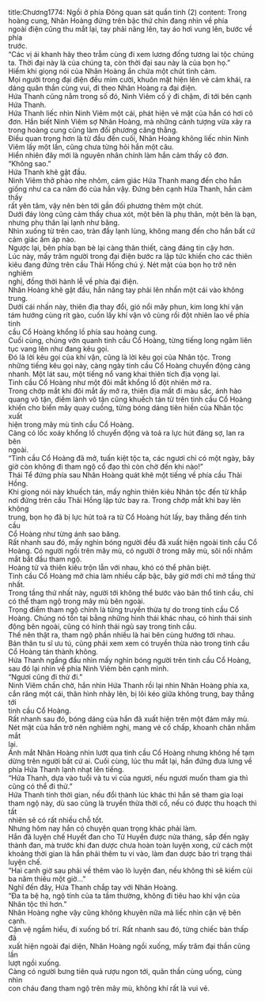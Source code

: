 title:Chương1774: Ngồi ở phía Đông quan sát quần tinh (2)
content:
Trong hoàng cung, Nhân Hoàng đứng trên bậc thứ chín đang nhìn về phía<br>ngoài điện cũng thu mắt lại, tay phải nâng lên, tay áo hơi vung lên, bước về phía<br>trước.<br>“Các vị ái khanh hãy theo trẫm cùng đi xem lương đống tương lai tộc chúng<br>ta. Thời đại này là của chúng ta, còn thời đại sau này là của bọn họ.”<br>Hiếm khi giọng nói của Nhân Hoàng ẩn chứa một chút tình cảm.<br>Mọi người trong đại điện đều mỉm cười, khuôn mặt hiện lên vẻ cảm khái, ra<br>dáng quân thần cùng vui, đi theo Nhân Hoàng ra đại điện.<br>Hứa Thanh cũng nằm trong số đó, Ninh Viêm cố ý đi chậm, đi tới bên cạnh<br>Hứa Thanh.<br>Hứa Thanh liếc nhìn Ninh Viêm một cái, phát hiện vẻ mặt của hắn có hơi cô<br>đơn. Hắn biết Ninh Viêm sợ Nhân Hoàng, mà những cảnh tượng vừa xảy ra<br>trong hoàng cung cũng làm đối phương căng thẳng.<br>Điều quan trọng hơn là từ đầu đến cuối, Nhân Hoàng không liếc nhìn Ninh<br>Viêm lấy một lần, cũng chưa từng hỏi hắn một câu.<br>Hiển nhiên đây mới là nguyên nhân chính làm hắn cảm thấy cô đơn.<br>“Không sao.”<br>Hứa Thanh khẽ gật đầu.<br>Ninh Viêm thở phào nhẹ nhõm, cảm giác Hứa Thanh mang đến cho hắn<br>giống như ca ca năm đó của hắn vậy. Đứng bên cạnh Hứa Thanh, hắn cảm thấy<br>rất yên tâm, vậy nên bèn tới gần đối phương thêm một chút.<br>Dưới đáy lòng cũng cảm thấy chua xót, một bên là phụ thân, một bên là bạn,<br>nhưng phụ thân lại lạnh như băng.<br>Nhìn xuống từ trên cao, tràn đầy lạnh lùng, không mang đến cho hắn bất cứ<br>cảm giác ấm áp nào.<br>Ngược lại, bên phía bạn bè lại càng thân thiết, càng đáng tin cậy hơn.<br>Lúc này, mấy trăm người trong đại điện bước ra lập tức khiến cho các thiên<br>kiêu đang đứng trên cầu Thải Hồng chú ý. Nét mặt của bọn họ trở nên nghiêm<br>nghị, đồng thời hành lễ về phía đại điện.<br>Nhân Hoàng khẽ gật đầu, hắn nâng tay phải lên nhấn một cái vào không<br>trung.<br>Dưới cái nhấn này, thiên địa thay đổi, gió nổi mây phun, kim long khí vận<br>tám hướng cùng rít gào, cuốn lấy khí vận vô cùng rồi đột nhiên lao về phía tinh<br>cầu Cổ Hoàng khổng lồ phía sau hoàng cung.<br>Cuối cùng, chúng vờn quanh tinh cầu Cổ Hoàng, từng tiếng long ngâm liên<br>tục vang lên như đang kêu gọi.<br>Đó là lời kêu gọi của khí vận, cũng là lời kêu gọi của Nhân tộc. Trong<br>những tiếng kêu gọi này, càng ngày tinh cầu Cổ Hoàng chuyển động càng<br>nhanh. Một lát sau, một tiếng nổ vang khai thiên tích địa vọng lại.<br>Tinh cầu Cổ Hoàng như một đôi mắt khổng lồ đột nhiên mở ra.<br>Trong chớp mắt khi đôi mắt ấy mở ra, thiên địa mất đi màu sắc, ánh hào<br>quang vô tận, điềm lành vô tận cũng khuếch tán từ trên tinh cầu Cổ Hoàng<br>khiến cho biển mây quay cuồng, từng bóng dáng tiên hiền của Nhân tộc xuất<br>hiện trong mây mù tinh cầu Cổ Hoàng.<br>Càng có lốc xoáy khổng lồ chuyển động và toả ra lực hút đáng sợ, lan ra bên<br>ngoài.<br>“Tinh cầu Cổ Hoàng đã mở, tuấn kiệt tộc ta, các ngươi chỉ có một ngày, bây<br>giờ còn không đi tham ngộ cổ đạo thì còn chờ đến khi nào!”<br>Thái Tể đứng phía sau Nhân Hoàng quát khẽ một tiếng về phía cầu Thải<br>Hồng.<br>Khi giọng nói này khuếch tán, mấy nghìn thiên kiêu Nhân tộc đến từ khắp<br>nơi đứng trên cầu Thải Hồng lập tức bay ra. Trong chớp mắt khi bay lên không<br>trung, bọn họ đã bị lực hút toả ra từ Cổ Hoàng hút lấy, bay thẳng đến tinh cầu<br>Cổ Hoàng như từng ánh sao băng.<br>Rất nhanh sau đó, mấy nghìn bóng người đều đã xuất hiện ngoài tinh cầu Cổ<br>Hoàng. Có người ngồi trên mây mù, có người ở trong mây mù, sôi nổi nhắm<br>mắt bắt đầu tham ngộ.<br>Hoàng tử và thiên kiêu trộn lẫn với nhau, khó có thể phân biệt.<br>Tinh cầu Cổ Hoàng mở chia làm nhiều cấp bậc, bây giờ mới chỉ mở tầng thứ<br>nhất.<br>Trong tầng thứ nhất này, người tới không thể bước vào bản thổ tinh cầu, chỉ<br>có thể tham ngộ trong mây mù bên ngoài.<br>Trọng điểm tham ngộ chính là từng truyền thừa tự do trong tinh cầu Cổ<br>Hoàng. Chúng nó tồn tại bằng những hình thái khác nhau, có hình thái sinh<br>động bên ngoài, cũng có hình thái ngủ say trong tinh cầu.<br>Thế nên thật ra, tham ngộ phần nhiều là hai bên cùng hướng tới nhau.<br>Bản thân tu sĩ ưu tú, cũng phải xem xem có truyền thừa nào trong tinh cầu<br>Cổ Hoàng tán thành không.<br>Hứa Thanh ngẩng đầu nhìn mấy nghìn bóng người trên tinh cầu Cổ Hoàng,<br>sau đó lại nhìn về phía Ninh Viêm bên cạnh mình.<br>“Ngươi cũng đi thử đi.”<br>Ninh Viêm chần chờ, hắn nhìn Hứa Thanh rồi lại nhìn Nhân Hoàng phía xa,<br>cắn răng một cái, thân hình nhảy lên, bị lôi kéo giữa không trung, bay thẳng tới<br>tinh cầu Cổ Hoàng.<br>Rất nhanh sau đó, bóng dáng của hắn đã xuất hiện trên một đám mây mù.<br>Nét mặt của hắn trở nên nghiêm nghị, mang vẻ cố chấp, khoanh chân nhắm mắt<br>lại.<br>Ánh mắt Nhân Hoàng nhìn lướt qua tinh cầu Cổ Hoàng nhưng không hề tạm<br>dừng trên người bất cứ ai. Cuối cùng, lúc thu mắt lại, hắn đứng đưa lưng về<br>phía Hứa Thanh lạnh nhạt lên tiếng.<br>“Hứa Thanh, dựa vào tuổi và tu vi của ngươi, nếu ngươi muốn tham gia thì<br>cũng có thể đi thử.”<br>Hứa Thanh tính thời gian, nếu đổi thành lúc khác thì hắn sẽ tham gia loại<br>tham ngộ này, dù sao cũng là truyền thừa thời cổ, nếu có được thu hoạch thì tất<br>nhiên sẽ có rất nhiều chỗ tốt.<br>Nhưng hôm nay hắn có chuyện quan trọng khác phải làm.<br>Hắn đã luyện chế Huyết đan cho Tử Huyền được nửa tháng, sắp đến ngày<br>thành đan, mà trước khi đan dược chưa hoàn toàn luyện xong, cứ cách một<br>khoảng thời gian là hắn phải thêm tu vi vào, làm đan dược bảo trì trạng thái<br>luyện chế.<br>“Hai canh giờ sau phải về thêm vào lò luyện đan, nếu không thì sẽ kiếm củi<br>ba năm thiêu một giờ…”<br>Nghĩ đến đây, Hứa Thanh chắp tay với Nhân Hoàng.<br>“Đa ta bệ hạ, ngộ tính của ta tầm thường, không đi tiêu hao khí vận của<br>Nhân tộc thì hơn.”<br>Nhân Hoàng nghe vậy cũng không khuyên nữa mà liếc nhìn cận vệ bên<br>cạnh.<br>Cận vệ ngầm hiểu, đi xuống bố trí. Rất nhanh sau đó, từng chiếc bàn thấp đã<br>xuất hiện ngoài đại diện, Nhân Hoàng ngồi xuống, mấy trăm đại thần cũng lần<br>lượt ngồi xuống.<br>Càng có người bưng tiên quả rượu ngon tới, quân thần cùng uống, cùng nhìn<br>con cháu đang tham ngộ trên mây mù, không khí rất là vui vẻ.